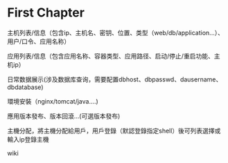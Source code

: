 # First Chapter

主机列表/信息（包含ip、主机名、密钥、位置、类型（web/db/application...）、用户/口令、应用名称）

应用列表/信息（包含应用名称、容器类型、应用路径、启动/停止/重启功能、主机ip）

日常数据展示\(涉及数据库查询，需要配置dbhost、dbpasswd、dausername、dbdatabase\)

環境安裝（nginx/tomcat/java....\)

應用版本發布、版本回滾...\(可選版本發布\)

主機分配，將主機分配給用戶，用戶登錄（默認登錄指定shell）後可列表選擇或輸入ip登錄主機

wiki

